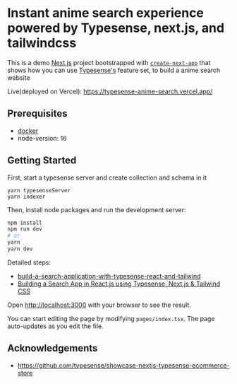 # Instant anime search experience powered by Typesense, next.js, and tailwindcss

This is a demo [Next.js](https://nextjs.org/) project bootstrapped with [`create-next-app`](https://github.com/vercel/next.js/tree/canary/packages/create-next-app) that shows how you can use [Typesense's](https://github.com/typesense/typesense) feature set,
to build a anime search website

Live(deployed on Vercel): <https://typesense-anime-search.vercel.app/>

## Prerequisites

- [docker](https://docs.docker.com/desktop/)
- node-version: 16

## Getting Started

First, start a typesense server and create collection and schema in it

```
yarn typesenseServer
yarn indexer
```

Then, install node packages and run the development server:

```bash
npm install
npm run dev
# or
yarn
yarn dev
```

Detailed steps:

- [build-a-search-application-with-typesense-react-and-tailwind](https://aviyel.com/post/2936/build-a-search-application-with-typesense-react-and-tailwind)
- [Building a Search App in React.js using Typesense, Next.js & Tailwind CSS](https://www.youtube.com/watch?v=cIU19iA8I7U&ab_channel=ZaisteProgramming)

Open [http://localhost:3000](http://localhost:3000) with your browser to see the result.

You can start editing the page by modifying `pages/index.tsx`. The page auto-updates as you edit the file.

## Acknowledgements

- https://github.com/typesense/showcase-nextjs-typesense-ecommerce-store
